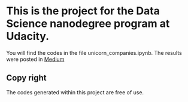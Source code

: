 # This is the project for the Data Science nanodegree program at Udacity.

You will find the codes in the file unicorn_companies.ipynb.
The results were posted in [Medium](https://medium.com/@vivizhouxw02/10-unicorn-companies-you-may-want-to-keep-an-eye-on-for-investment-c1363b76b407)

## Copy right
The codes generated within this project are free of use.
